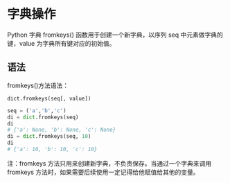 # 字典操作

Python 字典 fromkeys() 函数用于创建一个新字典，以序列 seq 中元素做字典的键，value 为字典所有键对应的初始值。

## 语法

fromkeys()方法语法：

```
dict.fromkeys(seq[, value])
```

```python
seq = ('a','b','c')
di = dict.fromkeys(seq)
di
# {'a': None, 'b': None, 'c': None}
di = dict.fromkeys(seq, 10)
di
# {'a': 10, 'b': 10, 'c': 10}
```

注：fromkeys 方法只用来创建新字典，不负责保存。当通过一个字典来调用 fromkeys 方法时，如果需要后续使用一定记得给他赋值给其他的变量。

